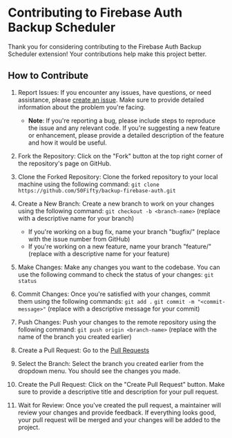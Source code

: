 # Contributing to Firebase Auth Backup Scheduler

Thank you for considering contributing to the Firebase Auth Backup Scheduler extension! Your contributions help make this project better.

## How to Contribute

1. Report Issues: If you encounter any issues, have questions, or need assistance, please [create an issue](https://github.com/50Fifty/backup-firebase-auth/issues/new). Make sure to provide detailed information about the problem you're facing.
    - **Note**: If you're reporting a bug, please include steps to reproduce the issue and any relevant code. If you're suggesting a new feature or enhancement, please provide a detailed description of the feature and how it would be useful.

2. Fork the Repository: Click on the "Fork" button at the top right corner of the repository's page on GitHub.

3. Clone the Forked Repository: Clone the forked repository to your local machine using the following command:
    ```git clone https://github.com/50Fifty/backup-firebase-auth.git ```

4. Create a New Branch: Create a new branch to work on your changes using the following command:
    ```git checkout -b <branch-name>``` (replace <branch-name> with a descriptive name for your branch)
    - If you're working on a bug fix, name your branch "bugfix/<issue-number>" (replace <issue-number> with the issue number from GitHub)
    - If you're working on a new feature, name your branch "feature/<feature-name>" (replace <feature-name> with a descriptive name for your feature)

5. Make Changes: Make any changes you want to the codebase. You can use the following command to check the status of your changes:
    ```git status```

6. Commit Changes: Once you're satisfied with your changes, commit them using the following commands:
    ```git add .```
    ```git commit -m "<commit-message>"``` (replace <commit-message> with a descriptive message for your commit)

7. Push Changes: Push your changes to the remote repository using the following command:
    ```git push origin <branch-name>``` (replace <branch-name> with the name of the branch you created earlier)

8. Create a Pull Request: Go to the [Pull Requests](https://github.com/50Fifty/backup-firebase-auth/pulls)

9. Select the Branch: Select the branch you created earlier from the dropdown menu. You should see the changes you made.

10. Create the Pull Request: Click on the "Create Pull Request" button. Make sure to provide a descriptive title and description for your pull request.

11. Wait for Review: Once you've created the pull request, a maintainer will review your changes and provide feedback. If everything looks good, your pull request will be merged and your changes will be added to the project.
